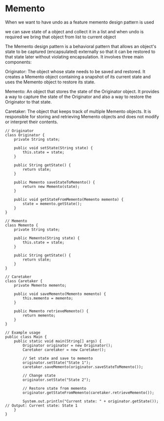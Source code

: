 # Memento

When we want to have undo as a feature memento design pattern is used

we can save state of a object and collect it in a list and when undo is required we bring that object from list to current object

The Memento design pattern is a behavioral pattern that allows an object's state to be captured (encapsulated) externally so that it can be restored to that state later without violating encapsulation. It involves three main components:

Originator: The object whose state needs to be saved and restored. It creates a Memento object containing a snapshot of its current state and uses the Memento object to restore its state.

Memento: An object that stores the state of the Originator object. It provides a way to capture the state of the Originator and also a way to restore the Originator to that state.

Caretaker: The object that keeps track of multiple Memento objects. It is responsible for storing and retrieving Memento objects and does not modify or interpret their contents.

```
// Originator
class Originator {
    private String state;

    public void setState(String state) {
        this.state = state;
    }

    public String getState() {
        return state;
    }

    public Memento saveStateToMemento() {
        return new Memento(state);
    }

    public void getStateFromMemento(Memento memento) {
        state = memento.getState();
    }
}

// Memento
class Memento {
    private String state;

    public Memento(String state) {
        this.state = state;
    }

    public String getState() {
        return state;
    }
}

// Caretaker
class Caretaker {
    private Memento memento;

    public void saveMemento(Memento memento) {
        this.memento = memento;
    }

    public Memento retrieveMemento() {
        return memento;
    }
}

// Example usage
public class Main {
    public static void main(String[] args) {
        Originator originator = new Originator();
        Caretaker caretaker = new Caretaker();

        // Set state and save to memento
        originator.setState("State 1");
        caretaker.saveMemento(originator.saveStateToMemento());

        // Change state
        originator.setState("State 2");

        // Restore state from memento
        originator.getStateFromMemento(caretaker.retrieveMemento());

        System.out.println("Current state: " + originator.getState()); // Output: Current state: State 1
    }
}

```
